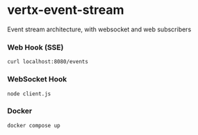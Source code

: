 # vertx-event-stream

Event stream architecture, with websocket and web subscribers

### Web Hook (SSE)
`curl localhost:8080/events`

### WebSocket Hook
`node client.js`

### Docker
`docker compose up`
